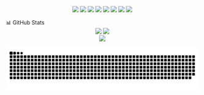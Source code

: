 <p align="center"> <img src="https://img.shields.io/badge/Java-%23ED8B00.svg?style=flat&logo=java&logoColor=white" /> <img src="https://img.shields.io/badge/JavaScript-%23323330.svg?style=flat&logo=javascript&logoColor=%23F7DF1E" /> <img src="https://img.shields.io/badge/TypeScript-%23007ACC.svg?style=flat&logo=typescript&logoColor=white" /> <img src="https://img.shields.io/badge/HTML5-%23E34F26.svg?style=flat&logo=html5&logoColor=white" /> <img src="https://img.shields.io/badge/CSS3-%231572B6.svg?style=flat&logo=css3&logoColor=white" /> <img src="https://img.shields.io/badge/Angular-%23DD0031.svg?style=flat&logo=angular&logoColor=white" /> <img src="https://img.shields.io/badge/Next.js-black?style=flat&logo=next.js&logoColor=white" /> 
<img src="https://img.shields.io/badge/React-%2320232a.svg?style=flat&logo=react&logoColor=%2361DAFB" /> 
</p> 
📊 GitHub Stats
<div align="center"> <img src="https://github-readme-stats.vercel.app/api?username=Quan-PX&show_icons=true&theme=tokyonight&hide_border=true" height="180em"/> <img src="https://github-readme-streak-stats.herokuapp.com/?user=Quan-PX&theme=tokyonight&hide_border=true" height="180em"/> </div> <div align="center"> <img src="https://github-readme-stats.vercel.app/api/top-langs/?username=Quan-PX&theme=tokyonight&hide_border=true&layout=compact" height="150em"/> </div>
<!-- 🌟 GitHub Trophies 
<p align="center"> <img src="https://github-profile-trophy.vercel.app/?username=Quan-PX&theme=radical&no-frame=true&margin-w=4" /> </p>  -->
<div align="center">
  
![snake gif](https://github.com/Quan-PX/Quan-PX/blob/output/github-snake-dark.svg)

</div>
